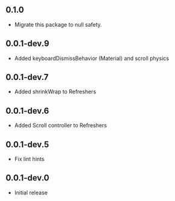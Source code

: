 ## 0.1.0

* Migrate this package to null safety.

## 0.0.1-dev.9

* Added keyboardDismissBehavior (Material) and scroll physics

## 0.0.1-dev.7

* Added shrinkWrap to Refreshers

## 0.0.1-dev.6

* Added Scroll controller to Refreshers

## 0.0.1-dev.5

* Fix lint hints

## 0.0.1-dev.0

* Initial release
